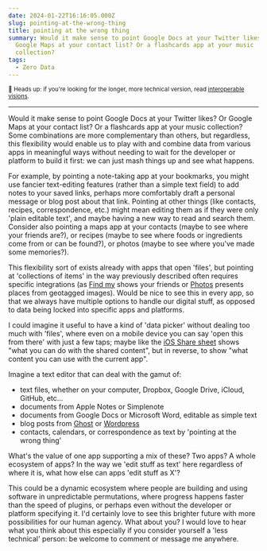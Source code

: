 ```yaml
---
date: 2024-01-22T16:16:05.000Z
slug: pointing-at-the-wrong-thing
title: pointing at the wrong thing
summary: Would it make sense to point Google Docs at your Twitter likes? Or
  Google Maps at your contact list? Or a flashcards app at your music
  collection?
tags:
  - Zero Data
---
```

<small>👋 Heads up: if you're looking for the longer, more technical version, read [interoperable visions](https://utopia.rosano.ca/interoperable-visions/).</small>

* * *

Would it make sense to point Google Docs at your Twitter likes? Or Google Maps at your contact list? Or a flashcards app at your music collection? Some combinations are more complementary than others, but regardless, this flexibility would enable us to play with and combine data from various apps in meaningful ways without needing to wait for the developer or platform to build it first: we can just mash things up and see what happens.

For example, by pointing a note-taking app at your bookmarks, you might use fancier text-editing features (rather than a simple text field) to add notes to your saved links, perhaps more comfortably draft a personal message or blog post about that link. Pointing at other things (like contacts, recipes, correspondence, etc.) might mean editing them as if they were only 'plain editable text', and maybe having a new way to read and search them. Consider also pointing a maps app at your contacts (maybe to see where your friends are?), or recipes (maybe to see where foods or ingredients come from or can be found?), or photos (maybe to see where you've made some memories?).

This flexibility sort of exists already with apps that open 'files', but pointing at 'collections of items' in the way previously described often requires specific integrations (as [Find my](https://www.apple.com/icloud/find-my) shows your friends or [Photos](https://apps.apple.com/us/app/photos/id1584215428) presents places from geotagged images). Would be nice to see this in every app, so that we always have multiple options to handle our digital stuff, as opposed to data being locked into specific apps and platforms.

I could imagine it useful to have a kind of 'data picker' without dealing too much with 'files', where even on a mobile device you can say 'open this from there' with just a few taps; maybe like the [iOS Share sheet](https://developer.apple.com/design/human-interface-guidelines/activity-views) shows "what you can do with the shared content", but in reverse, to show "what content you can use with the current app".

Imagine a text editor that can deal with the gamut of:

* text files, whether on your computer, Dropbox, Google Drive, iCloud, GitHub, etc…
* documents from Apple Notes or Simplenote
* documents from Google Docs or Microsoft Word, editable as simple text
* blog posts from [Ghost](https://ghost.org) or [Wordpress](https://wordpress.org)
* contacts, calendars, or correspondence as text by 'pointing at the wrong thing'

What's the value of one app supporting a mix of these? Two apps? A whole ecosystem of apps? In the way we 'edit stuff as text' here regardless of where it is, what how else can apps 'edit stuff as X'?

This could be a dynamic ecosystem where people are building and using software in unpredictable permutations, where progress happens faster than the speed of plugins, or perhaps even without the developer or platform specifying it. I'd certainly love to see this brighter future with more possibilities for our human agency. What about you? I would love to hear what you think about this especially if you consider yourself a 'less technical' person: be welcome to comment or message me anywhere.

